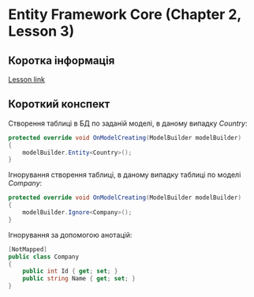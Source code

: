 # Entity Framework Core (Chapter 2, Lesson 3)

## Коротка інформація
[Lesson link](https://metanit.com/sharp/entityframeworkcore/2.4.php)

## Короткий конспект
Створення таблиці в БД по заданій моделі, в даному випадку *Country*:
```csharp
protected override void OnModelCreating(ModelBuilder modelBuilder)
{
    modelBuilder.Entity<Country>();
}
```
Ігнорування створення таблиці, в даному випадку таблиці по моделі *Company*:
```csharp
protected override void OnModelCreating(ModelBuilder modelBuilder)
{
    modelBuilder.Ignore<Company>();
}
```
Ігнорування за допомогою анотацій:
```csharp
[NotMapped]
public class Company
{
    public int Id { get; set; }
    public string Name { get; set; }
}
```
